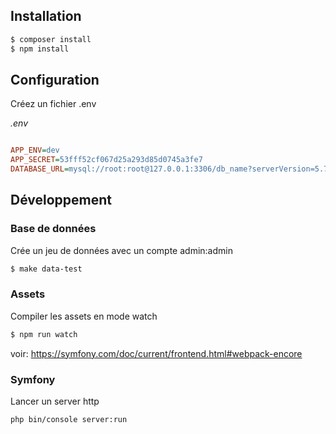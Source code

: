 ## Installation

```bash
$ composer install
$ npm install

```

## Configuration

Créez un fichier .env

_.env_
```ini

APP_ENV=dev
APP_SECRET=53fff52cf067d25a293d85d0745a3fe7
DATABASE_URL=mysql://root:root@127.0.0.1:3306/db_name?serverVersion=5.7

```


## Développement

### Base de données

Crée un jeu de données avec un compte admin:admin

```bash
$ make data-test 
```
### Assets

Compiler les assets en mode watch

```bash
$ npm run watch 
```

voir: https://symfony.com/doc/current/frontend.html#webpack-encore

### Symfony

Lancer un server http

```bash
php bin/console server:run
```
